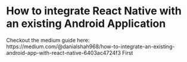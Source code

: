 <h1>How to integrate React Native with an existing Android Application</h1>
Checkout the medium guide here: https://medium.com/@danialshah968/how-to-integrate-an-existing-android-app-with-react-native-6403ac4724f3
First
